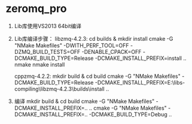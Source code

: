 # zeromq_pro

1. Lib库使用VS2013 64bit编译
2. Lib库编译步骤：
	libzmq-4.2.3:
	cd builds & mkdir install
    cmake -G "NMake Makefiles" -DWITH_PERF_TOOL=OFF -DZMQ_BUILD_TESTS=OFF -DENABLE_CPACK=OFF -DCMAKE_BUILD_TYPE=Release -DCMAKE_INSTALL_PREFIX=install ..
	nmake 
	nmake install

	cppzmq-4.2.2:
	mkdir build & cd build
	cmake -G "NMake Makefiles" -DCMAKE_BUILD_TYPE=Release -DCMAKE_INSTALL_PREFIX=E:\libs-compiling\libzmq-4.2.3\builds\install  ..

3. 编译
   mkdir build & cd build
   cmake -G "NMake Makefiles" -DCMAKE_INSTALL_PREFIX=.. ..
   cmake -G "NMake Makefiles" -DCMAKE_INSTALL_PREFIX=.. -DCMAKE_BUILD_TYPE=Debug ..
